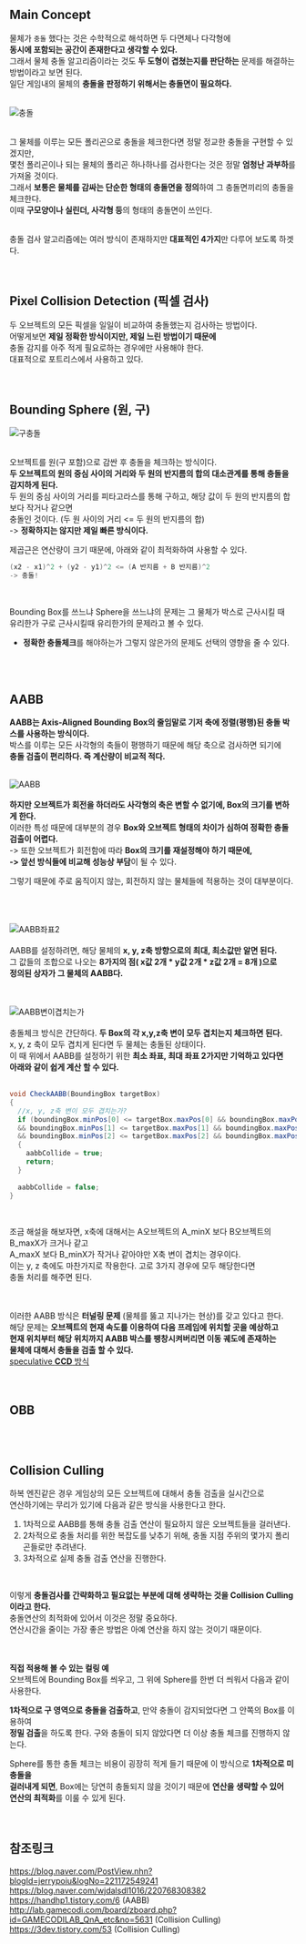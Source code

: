 ## Main Concept
물체가 `충돌` 했다는 것은 수학적으로 해석하면 두 다면체나 다각형에<br>
**동시에 포함되는 공간이 존재한다고 생각할 수 있다.**<br>
그래서 물체 충돌 알고리즘이라는 것도 **두 도형이 겹쳤는지를 판단하는** 문제를 해결하는 방법이라고 보면 된다.<br>
일단 게임내의 물체의 **충돌을 판정하기 위해서는 충돌면이 필요하다.**<br>
<br>

![충돌](https://user-images.githubusercontent.com/43705434/132451699-dbe8906b-e2e8-46ea-8bb3-e85966c88d0a.PNG)<br>
<br>

그 물체를 이루는 모든 폴리곤으로 충돌을 체크한다면 정말 정교한 충돌을 구현할 수 있겠지만,<br>
몇천 폴리곤이나 되는 물체의 폴리곤 하나하나를 검사한다는 것은 정말 **엄청난 과부하**를 가져올 것이다.<br>
그래서 **보통은 물체를 감싸는 단순한 형태의 충돌면을 정의**하여 그 충돌면끼리의 충돌을 체크한다.<br>
이때 **구모양이나 실린더, 사각형 등**의 형태의 충돌면이 쓰인다.<br>
<br>

충돌 검사 알고리즘에는 여러 방식이 존재하지만 **대표적인 4가지**만 다루어 보도록 하겟다.<br>
<br>
<br>

## Pixel Collision Detection (픽셀 검사)
두 오브젝트의 모든 픽셀을 일일이 비교하여 충돌했는지 검사하는 방법이다.<br>
어떻게보면 **제일 정확한 방식이지만, 제일 느린 방법이기 때문에**<br>
충돌 감지를 아주 적게 필요로하는 경우에만 사용해야 한다.<br>
대표적으로 포트리스에서 사용하고 있다.<br>
<br>
<br>

## Bounding Sphere (원, 구)

![구충돌](https://user-images.githubusercontent.com/43705434/132451702-6f7a20a2-7818-4cba-b676-a9dec6a619a0.PNG)<br>
<br>

오브젝트를 원(구 포함)으로 감싼 후 충돌을 체크하는 방식이다.<br>
**두 오브젝트의 원의 중심 사이의 거리와 두 원의 반지름의 합의 대소관계를 통해 충돌을 감지하게 된다.**<br>
두 원의 중심 사이의 거리를 피타고라스를 통해 구하고, 해당 값이 두 원의 반지름의 합보다 작거나 같으면<br>
충돌인 것이다. (두 원 사이의 거리 <= 두 원의 반지름의 합)<br>
-> **정확하지는 않지만 제일 빠른 방식이다.**<br>

제곱근은 연산량이 크기 때문에, 아래와 같이 최적화하여 사용할 수 있다.<br>
```c#
(x2 - x1)^2 + (y2 - y1)^2 <= (A 반지름 + B 반지름)^2
-> 충돌!
```
<br>

Bounding Box를 쓰느냐 Sphere을 쓰느냐의 문제는 그 물체가 박스로 근사시킬 때<br>
유리한가 구로 근사시킬때 유리한가의 문제라고 볼 수 있다.<br>
+ **정확한 충돌체크**를 해야하는가 그렇지 않은가의 문제도 선택의 영향을 줄 수 있다.<br>
<br>
<br>

## AABB
**AABB는 Axis-Aligned Bounding Box의 줄임말로 기저 축에 정렬(평행)된 충돌 박스를 사용하는 방식이다.**<br>
박스를 이루는 모든 사각형의 축들이 평행하기 때문에 해당 축으로 검사하면 되기에<br>
**충돌 검출이 편리하다. 즉 계산량이 비교적 적다.**<br>
<br>

![AABB](https://user-images.githubusercontent.com/43705434/132451707-4bc0d083-093a-48da-8e51-dbadc370c9c5.PNG)<br>
<br>
**하지만 오브젝트가 회전을 하더라도 사각형의 축은 변할 수 없기에, Box의 크기를 변하게 한다.**<br>
이러한 특성 때문에 대부분의 경우 **Box와 오브젝트 형태의 차이가 심하여 정확한 충돌 검출이 어렵다.**<br>
-> 또한 오브젝트가 회전함에 따라 **Box의 크기를 재설정해야 하기 때문에,<br>
-> 앞선 방식들에 비교해 성능상 부담**이 될 수 있다.<br>

그렇기 때문에 주로 움직이지 않는, 회전하지 않는 물체들에 적용하는 것이 대부분이다.<br>
<br>
<br>
<br>

![AABB좌표2](https://user-images.githubusercontent.com/43705434/132451708-0645057b-910c-459d-ba17-b4f702e1bbc8.PNG)<br>
<br>
AABB를 설정하려면, 해당 물체의 **x, y, z축 방향으로의 최대, 최소값만 알면 된다.**<br> 
그 값들의 조합으로 나오는 **8가지의 점( x값 2개 * y값 2개 * z값 2개 = 8개 )으로<br>
정의된 상자가 그 물체의 AABB다.**<br>
<br>
<br>

![AABB변이겹치는가](https://user-images.githubusercontent.com/43705434/132451710-7eaad956-624f-4c27-840e-65acbc7d3417.PNG)<br>
<br>
충돌체크 방식은 간단하다. **두 Box의 각 x,y,z축 변이 모두 겹치는지 체크하면 된다.**<br>
x, y, z 축이 모두 겹치게 된다면 두 물체는 충돌된 상태이다.<br>
이 때 위에서 AABB를 설정하기 위한 **최소 좌표, 최대 좌표 2가지만 기억하고 있다면<br>
아래와 같이 쉽게 계산 할 수 있다.**<br>
<br>

```c#
void CheckAABB(BoundingBox targetBox) 
{ 
  //x, y, z축 변이 모두 겹치는가?
  if (boundingBox.minPos[0] <= targetBox.maxPos[0] && boundingBox.maxPos[0] >= targetBox.minPos[0]
  && boundingBox.minPos[1] <= targetBox.maxPos[1] && boundingBox.maxPos[1] >= targetBox.minPos[1]
  && boundingBox.minPos[2] <= targetBox.maxPos[2] && boundingBox.maxPos[2] >= targetBox.minPos[2]) 
  { 
    aabbCollide = true;
    return; 
  }
  
  aabbCollide = false; 
}
```
<br>

조금 해설을 해보자면, x축에 대해서는  A오브젝트의 A_minX 보다 B오브젝트의 B_maxX가 크거나 같고<br>
A_maxX 보다 B_minX가 작거나 같아야만 X축 변이 겹치는 경우이다.<br>
이는 y, z 축에도 마찬가지로 작용한다. 고로 3가지 경우에 모두 해당한다면<br>
충돌 처리를 해주면 된다.<br>
<br>
<br>

이러한 AABB 방식은 **터널링 문제** (물체를 뚫고 지나가는 현상)를 갖고 있다고 한다.<br>
해당 문제는 **오브젝트의 현재 속도를 이용하여 다음 프레임에 위치할 곳을 예상하고<br>
현재 위치부터 해당 위치까지 AABB 박스를 팽창시켜버리면 이동 궤도에 존재하는<br>
물체에 대해서 충돌을 검출 할 수 있다.**<br>
[speculative **CCD** 방식](https://docs.unity3d.com/kr/2019.4/Manual/ContinuousCollisionDetection.html)<br>
<br>
<br>

## OBB
<br>
<br>

## Collision Culling
하복 엔진같은 경우 게임상의 모든 오브젝트에 대해서 충돌 검출을 실시간으로<br>
연산하기에는 무리가 있기에 다음과 같은 방식을 사용한다고 한다.<br>

1. 1차적으로 AABB를 통해 충돌 검출 연산이 필요하지 않은 오브젝트들을 걸러낸다.<br>
2. 2차적으로 충돌 처리를 위한 복잡도를 낮추기 위해, 충돌 지점 주위의 몇가지 폴리곤들로만 추려낸다.<br>
3. 3차적으로 실제 충돌 검출 연산을 진행한다.<br>
<br>

이렇게 **충돌검사를 간략화하고 필요없는 부분에 대해 생략하는 것을 Collision Culling이라고 한다.**<br>
충돌연산의 최적화에 있어서 이것은 정말 중요하다.<br>
연산시간을 줄이는 가장 좋은 방법은 아예 연산을 하지 않는 것이기 때문이다.<br>
<br>
<br>

**직접 적용해 볼 수 있는 컬링 예**<br>
오브젝트에 Bounding Box를 씌우고, 그 위에 Sphere를 한번 더 씌워서 다음과 같이 사용한다.<br>

**1차적으로 구 영역으로 충돌을 검출하고**, 만약 충돌이 감지되었다면 그 안쪽의 Box를 이용하여<br>
**정밀 검출**을 하도록 한다. 구와 충돌이 되지 않았다면 더 이상 충돌 체크를 진행하지 않는다.<br>

Sphere를 통한 충돌 체크는 비용이 굉장히 적게 들기 때문에 이 방식으로 **1차적으로 미충돌을<br>
걸러내게 되면**, Box에는 당연히 충돌되지 않을 것이기 때문에 **연산을 생략할 수 있어<br>
연산의 최적화**를 이룰 수 있게 된다.<br>
<br>
<br>

## 참조링크
https://blog.naver.com/PostView.nhn?blogId=jerrypoiu&logNo=221172549241 <br>
https://blog.naver.com/wjdalsdl1016/220768308382 <br>
https://handhp1.tistory.com/6 (AABB) <br>
http://lab.gamecodi.com/board/zboard.php?id=GAMECODILAB_QnA_etc&no=5631 (Collision Culling) <br>
https://3dev.tistory.com/53 (Collision Culling) <br>
<br>
<br>
